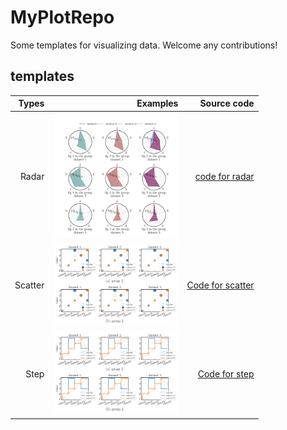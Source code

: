 # MyPlotRepo
Some templates for visualizing data. Welcome any contributions!

## templates
| Types | Examples | Source code |
| --:   | --:      | --:         |
| Radar | <img src="figure/radar_plot.png" width="200px"/> | [code for radar](src/draw_radar.ipynb) |
| Scatter | <img src="figure/scatter_plot.png" width="200px"/> | [Code for scatter](src/draw_scatter.ipynb) |
| Step | <img src="figure/step_plot.png" width="200px"/> | [Code for step](src/draw_step.ipynb) |
